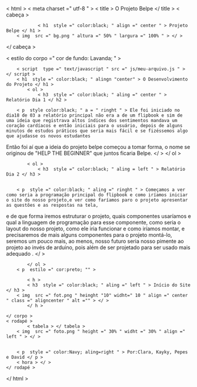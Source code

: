 < html > 
< meta  charset =" utf-8 " >
< title > O Projeto Belpe </ title >
< cabeça >
	 
                < h1  style =" color:black; " align =" center " > Projeto Belpe </ h1 >
		< img  src =" bg.png " altura =" 50% " largura =" 100% " > </ >

</ cabeça >

< estilo do corpo  =" cor de fundo: Lavanda; " >
 	
		< script  type =" text/javascript " src =" js/meu-arquivo.js " > </ script >
		< h1  style =" color:black; " alingn "center" > O Desenvolvimento do Projeto </ h1 >
		 	< ol >
                < h3  style =" color:black; " aling =" center " > Relatório Dia 1 </ h2 >
	
 		< p  style color:black; " a = " ringht " > Ele foi iniciado no dia18 de 03 a relatório principal não era a de um flipbook e sim de uma ideia que registrava altos índices dos sentimentos mandava um coração cardíacos e então iniciais para o usuário, depois de alguns minutos de estudos práticos que seria mais fácil e se fizéssemos algo que ajudasse os novos estudantes
Então foi aí que a ideia do projeto belpe começou a tomar forma, o nome se originou de "HELP THE BEGINNER" que juntos ficaria Belpe. </ >
      			</ ol >

			< ol >
               	< h3  style =" color:black; " aling = left " > Relatório Dia 2 </ h3 >

 			
		< p  style =" color:black; " aling =" ringht " > Começamos a ver como seria a programação principal do flipbook e como iríamos iniciar o site do nosso projeto,e ver como faríamos paro o projeto apresentar as questões e as respostas na tela,
e de que forma iremos estruturar o projeto, quais componentes usaríamos e qual a linguagem de programação para esse componente, como seria o layout do nosso projeto, como ele iria funcionar e como iríamos montar,
e precisaremos de mais alguns componentes para o projeto montá-lo, seremos um pouco mais, ao menos, nosso futuro seria nosso pimente ao projeto ao invés de arduino, pois além de ser projetado para ser usado mais adequado . </ >

		    </ ol >
		< p  estilo =" cor:preto; "" >		

			< h >
      		< h3  style =" color:black; " aling =" left " > Início do Site </ h3 >
		< img  src =" fot.png " heinght "10" widht=" 10 " align =" center " class =" aligncenter " alt ="" > </ >
			</ h >
		
	</ corpo > 
	< rodapé >
    		< tabela > </ tabela >
		< img  src =" foto.png " height =" 30% " widht =" 30% " align =" left " > </ >

			
		< p  style =" color:Navy; aling=right " > Por:Clara, Kayky, Pepes e David </ p >
		< hora > </ >
	</ rodapé >

</ html >
